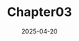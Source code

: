 ---
title: "Chapter03"
excerpt: "머신러닝 Chap03 전체 흐름"

categories:
  - MachineLearning
tags:
  - [Machine Learning, 머신러닝]

permalink: /categories/MachineLearning/Chapter03_MachineLearning

toc: true
toc_sticky: true

date: 2025-04-20
last_modified_at: 2025-04-20
---